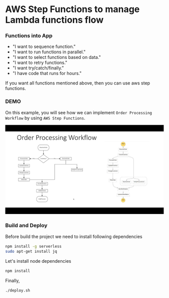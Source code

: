 # AWS Step Functions to manage Lambda functions flow

### Functions into App
- "I want to sequence function."
- "I want to run functions in parallel."
- "I want to select functions based on data."
- "I want to retry functions."
- "I want try/catch/finally."
- "I have code that runs for hours." 

If you want all functions mentioned above, then you can use aws step functions.

### DEMO
On this example, you will see how we can implement `Order Processing Workflow` 
by using `AWS Step Functions`.

![Order Processing Workflow](order-processing-workflow.jpg)

### Build and Deploy
Before build the project we need to install following dependencies
```bash
npm install -g serverless
sudo apt-get install jq
```

Let's install node dependencies
```bash
npm install
```

Finally,
```bash
./deploy.sh
```